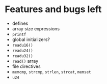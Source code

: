 
# Features and bugs left

- defines
- array size expressions
- `printf`
- global initializers?
- `readu16()` 
- `readu24()` 
- `readu32()` 
- `read()` array
- file directives
- `memcmp`, `strcmp`, `strlen`, `strcat`, `memset`
- `u24`

